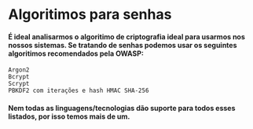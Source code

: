 # Algoritimos para senhas

#### É ideal analisarmos o algoritimo de criptografia ideal para usarmos nos nossos sistemas. Se tratando de senhas podemos usar os seguintes algoritimos recomendados pela OWASP:
    Argon2
    Bcrypt
    Scrypt
    PBKDF2 com iterações e hash HMAC SHA-256

#### Nem todas as linguagens/tecnologias dão suporte para todos esses listados, por isso temos mais de um.